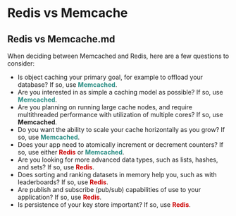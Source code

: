 # Redis vs Memcache

## Redis vs Memcache.md

When deciding between Memcached and Redis, here are a few questions to consider:

- Is object caching your primary goal, for example to offload your database? If so, use <b style="color:#298D84">Memcached</b>.
- Are you interested in as simple a caching model as possible? If so, use <b style="color:#298D84">Memcached</b>.
- Are you planning on running large cache nodes, and require multithreaded performance with utilization of multiple cores? If so, use **Memcached**.
- Do you want the ability to scale your cache horizontally as you grow? If so, use <b style="color:#298D84">Memcached</b>.
- Does your app need to atomically increment or decrement counters? If so, use either <b style="color:#C00">Redis</b> or <b style="color:#298D84">Memcached</b>.
- Are you looking for more advanced data types, such as lists, hashes, and sets? If so, use <b style="color:#C00">Redis</b>.
- Does sorting and ranking datasets in memory help you, such as with leaderboards? If so, use <b style="color:#C00">Redis</b>.
- Are publish and subscribe (pub/sub) capabilities of use to your application? If so, use <b style="color:#C00">Redis</b>.
- Is persistence of your key store important? If so, use <b style="color:#C00">Redis</b>.

